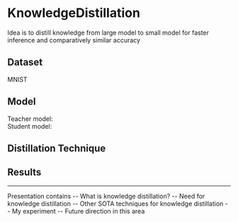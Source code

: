 # KnowledgeDistillation
Idea is to distill knowledge from large model to small model for faster inference and comparatively similar accuracy 

## Dataset
MNIST 

## Model 
Teacher model: \
Student model: 

## Distillation Technique 

## Results 


----------------------------------------------
 Presentation contains 
 -- What is knowledge distillation?
 -- Need for knowledge distillation
 -- Other SOTA techniques for knowledge distillation
 -- My experiment 
 -- Future direction in this area 

